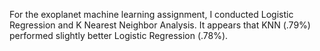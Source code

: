 
For the exoplanet machine learning assignment, I conducted Logistic Regression and K Nearest Neighbor Analysis. It appears that KNN (.79%) performed slightly better Logistic Regression (.78%).